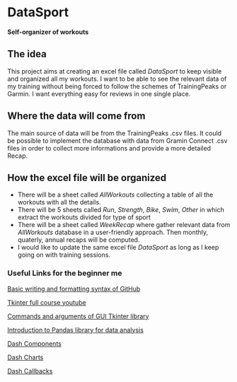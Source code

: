 # DataSport
**Self-organizer of workouts**

## The idea

This project aims at creating an excel file called *DataSport* to keep visible and organized all my workouts. I want to be able to see the relevant data of my training without being forced to follow the schemes of TrainingPeaks or Garmin. I want everything easy for reviews in one single place.

## Where the data will come from
The main source of data will be from the TrainingPeaks .csv files. It could be possible to implement the database with data from Gramin Connect .csv files in order to collect more informations and provide a more detailed Recap.

## How the excel file will be organized
- There will be a sheet called *AllWorkouts* collecting a table of all the workouts with all the details. 
- There will be 5 sheets called *Run*, *Strength*, *Bike*, *Swim*, *Other* in which extract the workouts divided for type of sport
- There will be a sheet called *WeekRecap* where gather relevant data from *AllWorkouts* database in a user-friendly approach. Then monthly, quaterly, annual recaps will be computed.
- I would like to update the same excel file *DataSport* as long as I keep going on with training sessions.



### **Useful Links for the beginner me**
[Basic writing and formatting syntax of GitHub](https://docs.github.com/en/get-started/writing-on-github/getting-started-with-writing-and-formatting-on-github/basic-writing-and-formatting-syntax)

[Tkinter full course youtube](https://www.youtube.com/watch?v=YXPyB4XeYLA&t=14391s)

[Commands and arguments of GUI Tkinter library](http://tkdocs.com/tutorial/widgets.html)

[Introduction to Pandas library for data analysis](https://pandas.pydata.org/docs/user_guide/10min.html)

[Dash Components](https://dash.plotly.com/dash-core-components)

[Dash Charts](https://plotly.com/python/)

[Dash Callbacks](https://dash.plotly.com/basic-callbacks)